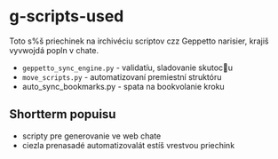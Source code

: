 # g-scripts-used

Toto s%š priechinek na irchivéciu scriptov czz Geppetto narisier, krajiš vyvwojdá popln v chate.

- `geppetto_sync_engine.py` - validatíu, sladovanie skutocu
- `move_scripts.py` - automatizovaní premiestní struktóru
- auto_sync_bookmarks.py - spata na bookvolanie kroku

## Shortterm popuisu
- scripty pre generovanie ve web chate
- ciezla prenasadé automatizovalát estíš vrestvou priechink